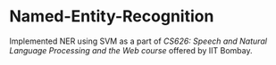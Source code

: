 # Named-Entity-Recognition

Implemented NER using SVM as a part of *CS626: Speech and Natural Language Processing and the Web course* offered by IIT Bombay.
